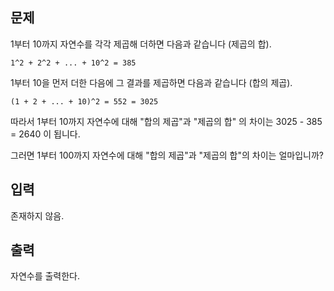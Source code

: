 ## 문제  

1부터 10까지 자연수를 각각 제곱해 더하면 다음과 같습니다 (제곱의 합).
```
1^2 + 2^2 + ... + 10^2 = 385
```

1부터 10을 먼저 더한 다음에 그 결과를 제곱하면 다음과 같습니다 (합의 제곱).
```
(1 + 2 + ... + 10)^2 = 552 = 3025
```

따라서 1부터 10까지 자연수에 대해 "합의 제곱"과 "제곱의 합" 의 차이는 3025 - 385 = 2640 이 됩니다.

그러면 1부터 100까지 자연수에 대해 "합의 제곱"과 "제곱의 합"의 차이는 얼마입니까?

## 입력

존재하지 않음.

## 출력  

자연수를 출력한다.  

